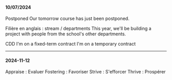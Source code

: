 #### 10/07/2024

Postponed
Our tomorrow course has just been postponed.

Filière en anglais : stream / departments
This year, we'll be building a project with people from the school's other departments.

CDD 
I'm on a fixed-term contract 
I'm on a temporary contract

--- 

#### 2024-11-12

Appraise : Evaluer
Fostering : Favoriser 
Strive : S'efforcer
Thrive : Prospérer

